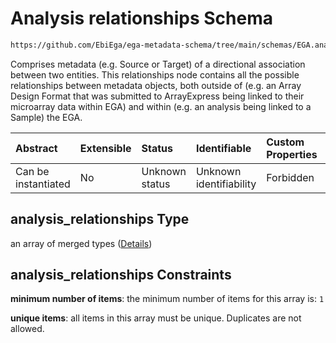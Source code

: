 # Analysis relationships Schema

```txt
https://github.com/EbiEga/ega-metadata-schema/tree/main/schemas/EGA.analysis.json#/properties/analysis_relationships
```

Comprises metadata (e.g. Source or Target) of a directional association between two entities. This relationships node contains all the possible relationships between metadata objects, both outside of (e.g. an Array Design Format that was submitted to ArrayExpress being linked to their microarray data within EGA) and within (e.g. an analysis being linked to a Sample) the EGA.

| Abstract            | Extensible | Status         | Identifiable            | Custom Properties | Additional Properties | Access Restrictions | Defined In                                                                       |
| :------------------ | :--------- | :------------- | :---------------------- | :---------------- | :-------------------- | :------------------ | :------------------------------------------------------------------------------- |
| Can be instantiated | No         | Unknown status | Unknown identifiability | Forbidden         | Forbidden             | none                | [EGA.analysis.json\*](../../../schemas/EGA.analysis.json "open original schema") |

## analysis\_relationships Type

an array of merged types ([Details](ega-10-properties-analysis-relationships-items.md))

## analysis\_relationships Constraints

**minimum number of items**: the minimum number of items for this array is: `1`

**unique items**: all items in this array must be unique. Duplicates are not allowed.
